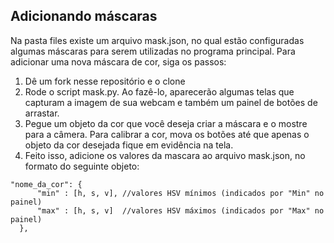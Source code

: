 ## Adicionando máscaras

Na pasta files existe um arquivo mask.json, no qual estão configuradas algumas máscaras para serem utilizadas no programa principal. 
Para adicionar uma nova máscara de cor, siga os passos:
1. Dê um fork nesse repositório e o clone
2. Rode o script mask.py. Ao fazê-lo, aparecerão algumas telas que capturam a imagem de sua webcam e também um painel de botões de arrastar.
3. Pegue um objeto da cor que você deseja criar a máscara e o mostre para a câmera. Para calibrar a cor, mova os botões até que apenas o objeto da cor desejada fique em evidência na tela.
4. Feito isso, adicione os valores da mascara ao arquivo mask.json, no formato do seguinte objeto:
  ```
  "nome_da_cor": {
        "min" : [h, s, v], //valores HSV mínimos (indicados por "Min" no painel)
        "max" : [h, s, v]  //valores HSV máximos (indicados por "Max" no painel)
    },
  ```
